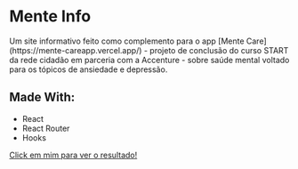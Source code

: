 # Mente Info

<p>Um site informativo feito como complemento para o app [Mente Care](https://mente-careapp.vercel.app/) - projeto de conclusão do curso START da rede cidadão em parceria com a Accenture - sobre saúde mental voltado para os tópicos de ansiedade e depressão.</p>

## Made With:
* React
* React Router
* Hooks


[Click em mim para ver o resultado!](https://mente-info.vercel.app/)
